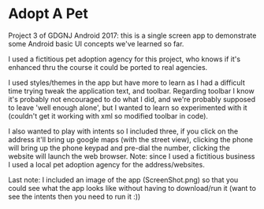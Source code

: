 Adopt A Pet
===========
Project 3 of GDGNJ Android 2017: this is a single screen app to demonstrate some Android basic UI
concepts we've learned so far.

I used a fictitious pet adoption agency for this project, who knows if it's enhanced thru the course
it could be ported to real agencies.

I used styles/themes in the app but have more to learn as I had a difficult time trying tweak the
application text, and toolbar.  Regarding toolbar I know it's probably not encouraged to do what
I did, and we're probably supposed to leave 'well enough alone', but I wanted to learn so
experimented with it (couldn't get it working with xml so modified toolbar in code).

I also wanted to play with intents so I included three, if you click on the address it'll bring up
google maps (with the street view), clicking the phone will bring up the phone keypad and pre-dial
the number, clicking the website will launch the web browser.  Note: since I used a fictitious
business I used a local pet adoption agency for the address/websites.

Last note: I included an image of the app (ScreenShot.png) so that you could see what the app
looks like without having to download/run it (want to see the intents then you need to run it :))